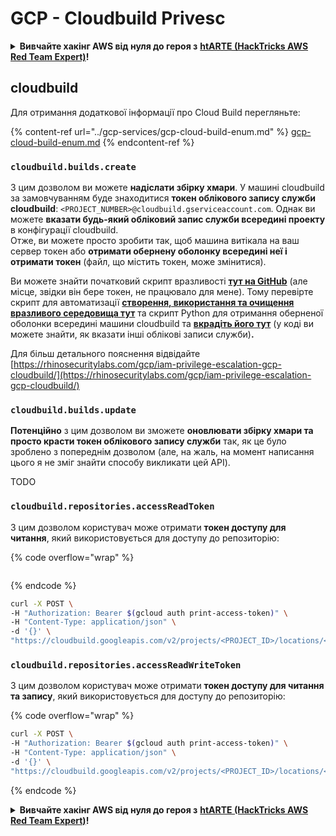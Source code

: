 # GCP - Cloudbuild Privesc

<details>

<summary><strong>Вивчайте хакінг AWS від нуля до героя з</strong> <a href="https://training.hacktricks.xyz/courses/arte"><strong>htARTE (HackTricks AWS Red Team Expert)</strong></a><strong>!</strong></summary>

Інші способи підтримки HackTricks:

* Якщо ви хочете побачити вашу **компанію в рекламі на HackTricks** або **завантажити HackTricks у PDF** Перевірте [**ПЛАНИ ПІДПИСКИ**](https://github.com/sponsors/carlospolop)!
* Отримайте [**офіційний PEASS & HackTricks мерч**](https://peass.creator-spring.com)
* Відкрийте [**Сім'ю PEASS**](https://opensea.io/collection/the-peass-family), нашу колекцію ексклюзивних [**NFT**](https://opensea.io/collection/the-peass-family)
* **Приєднуйтесь до** 💬 [**групи Discord**](https://discord.gg/hRep4RUj7f) або [**групи telegram**](https://t.me/peass) або **слідкуйте** за нами на **Twitter** 🐦 [**@hacktricks\_live**](https://twitter.com/hacktricks\_live)**.**
* **Поділіться своїми хакерськими трюками, надсилайте PR до** [**HackTricks**](https://github.com/carlospolop/hacktricks) та [**HackTricks Cloud**](https://github.com/carlospolop/hacktricks-cloud) репозиторіїв GitHub.

</details>

## cloudbuild

Для отримання додаткової інформації про Cloud Build перегляньте:

{% content-ref url="../gcp-services/gcp-cloud-build-enum.md" %}
[gcp-cloud-build-enum.md](../gcp-services/gcp-cloud-build-enum.md)
{% endcontent-ref %}

### `cloudbuild.builds.create`

З цим дозволом ви можете **надіслати збірку хмари**. У машині cloudbuild за замовчуванням буде знаходитися **токен облікового запису служби cloudbuild**: `<PROJECT_NUMBER>@cloudbuild.gserviceaccount.com`. Однак ви можете **вказати будь-який обліковий запис служби всередині проекту** в конфігурації cloudbuild.\
Отже, ви можете просто зробити так, щоб машина витікала на ваш сервер токен або **отримати обернену оболонку всередині неї і отримати токен** (файл, що містить токен, може змінитися).

Ви можете знайти початковий скрипт вразливості [**тут на GitHub**](https://github.com/RhinoSecurityLabs/GCP-IAM-Privilege-Escalation/blob/master/ExploitScripts/cloudbuild.builds.create.py) (але місце, звідки він бере токен, не працювало для мене). Тому перевірте скрипт для автоматизації [**створення, використання та очищення вразливого середовища тут**](https://github.com/carlospolop/gcp\_privesc\_scripts/blob/main/tests/f-cloudbuild.builds.create.sh) та скрипт Python для отримання оберненої оболонки всередині машини cloudbuild та [**вкрадіть його тут**](https://github.com/carlospolop/gcp\_privesc\_scripts/blob/main/tests/f-cloudbuild.builds.create.py) (у коді ви можете знайти, як вказати інші облікові записи служби)**.**

Для більш детального пояснення відвідайте [https://rhinosecuritylabs.com/gcp/iam-privilege-escalation-gcp-cloudbuild/](https://rhinosecuritylabs.com/gcp/iam-privilege-escalation-gcp-cloudbuild/)

### `cloudbuild.builds.update`

**Потенційно** з цим дозволом ви зможете **оновлювати збірку хмари та просто красти токен облікового запису служби** так, як це було зроблено з попереднім дозволом (але, на жаль, на момент написання цього я не зміг знайти способу викликати цей API).

TODO

### `cloudbuild.repositories.accessReadToken`

З цим дозволом користувач може отримати **токен доступу для читання**, який використовується для доступу до репозиторію:

{% code overflow="wrap" %}
```
```
{% endcode %}

```bash
curl -X POST \
-H "Authorization: Bearer $(gcloud auth print-access-token)" \
-H "Content-Type: application/json" \
-d '{}' \
"https://cloudbuild.googleapis.com/v2/projects/<PROJECT_ID>/locations/<LOCATION>/connections/<CONN_ID>/repositories/<repo-id>:accessReadToken"
```

### `cloudbuild.repositories.accessReadWriteToken`

З цим дозволом користувач може отримати **токен доступу для читання та запису**, який використовується для доступу до репозиторію:

{% code overflow="wrap" %}
```bash
curl -X POST \
-H "Authorization: Bearer $(gcloud auth print-access-token)" \
-H "Content-Type: application/json" \
-d '{}' \
"https://cloudbuild.googleapis.com/v2/projects/<PROJECT_ID>/locations/<LOCATION>/connections/<CONN_ID>/repositories/<repo-id>:accessReadWriteToken"
```
{% endcode %}

<details>

<summary><strong>Вивчайте хакінг AWS від нуля до героя з</strong> <a href="https://training.hacktricks.xyz/courses/arte"><strong>htARTE (HackTricks AWS Red Team Expert)</strong></a><strong>!</strong></summary>

Інші способи підтримки HackTricks:

* Якщо ви хочете побачити вашу **компанію рекламовану на HackTricks** або **завантажити HackTricks у форматі PDF**, перевірте [**ПЛАНИ ПІДПИСКИ**](https://github.com/sponsors/carlospolop)!
* Отримайте [**офіційний PEASS & HackTricks мерч**](https://peass.creator-spring.com)
* Відкрийте для себе [**Сім'ю PEASS**](https://opensea.io/collection/the-peass-family), нашу колекцію ексклюзивних [**NFT**](https://opensea.io/collection/the-peass-family)
* **Приєднуйтесь до** 💬 [**групи Discord**](https://discord.gg/hRep4RUj7f) або [**групи telegram**](https://t.me/peass) або **слідкуйте** за нами на **Twitter** 🐦 [**@hacktricks\_live**](https://twitter.com/hacktricks\_live)**.**
* **Поділіться своїми хакерськими трюками, надсилайте PR до** [**HackTricks**](https://github.com/carlospolop/hacktricks) **і** [**HackTricks Cloud**](https://github.com/carlospolop/hacktricks-cloud) **репозиторіїв на GitHub**.

</details>
